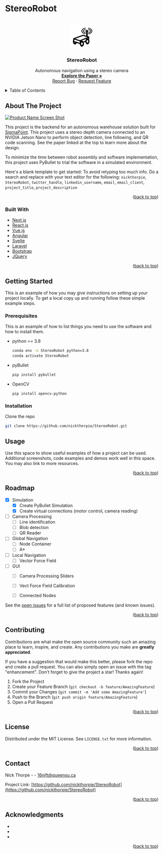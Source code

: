 # StereoRobot

<div id="top"></div>





<!-- PROJECT LOGO -->
<br />
<div align="center">
  <a href="https://github.com/nickthorpie/StereoRobot">
    <img src="resources/readme/logo.png" alt="Logo" width="80" height="80">
  </a>

<h3 align="center">StereoRobot</h3>

  <p align="center">
    Autonomous navigation using a stereo camera
    <br />
    <a href="https://github.com/nickthorpie/StereoRobot/resources/MECH_460_Final_Report_Team_03.pdf"><strong>Explore the Paper »</strong></a>
    <br />
    <a href="https://github.com/nickthorpie/StereoRobot">Report Bug</a>
    ·
    <a href="https://github.com/nickthorpie/StereoRobot/issues">Request Feature</a>
  </p>
</div>



<!-- TABLE OF CONTENTS -->
<details>
  <summary>Table of Contents</summary>
  <ol>
    <li>
      <a href="#about-the-project">About The Project</a>
      <ul>
        <li><a href="#built-with">Built With</a></li>
      </ul>
    </li>
    <li>
      <a href="#getting-started">Getting Started</a>
      <ul>
        <li><a href="#prerequisites">Prerequisites</a></li>
        <li><a href="#installation">Installation</a></li>
      </ul>
    </li>
    <li><a href="#usage">Usage</a></li>
    <li><a href="#roadmap">Roadmap</a></li>
    <li><a href="#contributing">Contributing</a></li>
    <li><a href="#license">License</a></li>
    <li><a href="#contact">Contact</a></li>
    <li><a href="#acknowledgments">Acknowledgments</a></li>
  </ol>
</details>



<!-- ABOUT THE PROJECT -->
## About The Project

[![Product Name Screen Shot][product-screenshot]](https://pybullet.org/wordpress/)

This project is the backend for an autonomous warehouse solution built for [SigmaPoint](https://www.sigmapoint.com). 
This project uses a stereo depth camera connected to an NVIDIA Jetson Nano to perform object detection,
line following, and QR code scanning. See the paper linked at the top to learn more about the design.

To minimize the time between robot assembly and software implementation, this project uses PyBullet to trial the software
in a simulated environment.


Here's a blank template to get started: To avoid retyping too much info. Do a search and replace with your text editor for the following: `nickthorpie`, `StereoRobot`, `twitter_handle`, `linkedin_username`, `email`, `email_client`, `project_title`, `project_description`

<p align="right">(<a href="#top">back to top</a>)</p>



### Built With

* [Next.js](https://nextjs.org/)
* [React.js](https://reactjs.org/)
* [Vue.js](https://vuejs.org/)
* [Angular](https://angular.io/)
* [Svelte](https://svelte.dev/)
* [Laravel](https://laravel.com)
* [Bootstrap](https://getbootstrap.com)
* [JQuery](https://jquery.com)

<p align="right">(<a href="#top">back to top</a>)</p>



<!-- GETTING STARTED -->
## Getting Started

This is an example of how you may give instructions on setting up your project locally.
To get a local copy up and running follow these simple example steps.

### Prerequisites

This is an example of how to list things you need to use the software and how to install them.
* python == 3.8
  ```sh
  conda env -n StereoRobot python=3.8
  conda activate StereoRobot
  ```
* pyBullet
  ```sh
  pip install pybullet
  ```
* OpenCV
  ```
  pip install opencv-python
  ```

### Installation

Clone the repo
   ```sh
   git clone https://github.com/nickthorpie/StereoRobot.git
   ```



<!-- USAGE EXAMPLES -->
## Usage

Use this space to show useful examples of how a project can be used. Additional screenshots, code examples and demos work well in this space. You may also link to more resources.


<p align="right">(<a href="#top">back to top</a>)</p>



<!-- ROADMAP -->
## Roadmap

- [x] Simulation
    - [x] Create PyBullet Simulation
    - [x] Create virtual connections (motor control, camera reading)
- [ ] Camera Processing
    - [ ] Line identification
    - [ ] Blob detection
    - [ ] QR Reader
- [ ] Global Navigation
    - [ ] Node Container
    - [ ] A*
- [ ] Local Navigation
    - [ ] Vector Force Field
- [ ] GUI
    - [ ] Camera Processing Sliders
    - [ ] Vect Force Field Calibration
    - [ ] Connected Nodes
    

See the [open issues](https://github.com/nickthorpie/StereoRobot/issues) for a full list of proposed features (and known issues).

<p align="right">(<a href="#top">back to top</a>)</p>



<!-- CONTRIBUTING -->
## Contributing

Contributions are what make the open source community such an amazing place to learn, inspire, and create. Any contributions you make are **greatly appreciated**.

If you have a suggestion that would make this better, please fork the repo and create a pull request. You can also simply open an issue with the tag "enhancement".
Don't forget to give the project a star! Thanks again!

1. Fork the Project
2. Create your Feature Branch (`git checkout -b feature/AmazingFeature`)
3. Commit your Changes (`git commit -m 'Add some AmazingFeature'`)
4. Push to the Branch (`git push origin feature/AmazingFeature`)
5. Open a Pull Request

<p align="right">(<a href="#top">back to top</a>)</p>



<!-- LICENSE -->
## License

Distributed under the MIT License. See `LICENSE.txt` for more information.

<p align="right">(<a href="#top">back to top</a>)</p>



<!-- CONTACT -->
## Contact

Nick Thorpe -  - 16njft@queensu.ca

Project Link: [https://github.com/nickthorpie/StereoRobot](https://github.com/nickthorpie/StereoRobot)

<p align="right">(<a href="#top">back to top</a>)</p>



<!-- ACKNOWLEDGMENTS -->
## Acknowledgments

* []()
* []()
* []()

<p align="right">(<a href="#top">back to top</a>)</p>



<!-- MARKDOWN LINKS & IMAGES -->
<!-- https://www.markdownguide.org/basic-syntax/#reference-style-links -->
[contributors-shield]: https://img.shields.io/github/contributors/nickthorpie/StereoRobot.svg?style=for-the-badge
[contributors-url]: https://github.com/nickthorpie/StereoRobot/graphs/contributors
[forks-shield]: https://img.shields.io/github/forks/nickthorpie/StereoRobot.svg?style=for-the-badge
[forks-url]: https://github.com/nickthorpie/StereoRobot/network/members
[stars-shield]: https://img.shields.io/github/stars/nickthorpie/StereoRobot.svg?style=for-the-badge
[stars-url]: https://github.com/nickthorpie/StereoRobot/stargazers
[issues-shield]: https://img.shields.io/github/issues/nickthorpie/StereoRobot.svg?style=for-the-badge
[issues-url]: https://github.com/nickthorpie/StereoRobot/issues
[license-shield]: https://img.shields.io/github/license/nickthorpie/StereoRobot.svg?style=for-the-badge
[license-url]: https://github.com/nickthorpie/StereoRobot/blob/master/LICENSE.txt
[linkedin-shield]: https://img.shields.io/badge/-LinkedIn-black.svg?style=for-the-badge&logo=linkedin&colorB=555
[linkedin-url]: https://linkedin.com/in/linkedin_username
[product-screenshot]: resources/readme/pybulletscreencap.png/screenshot.png